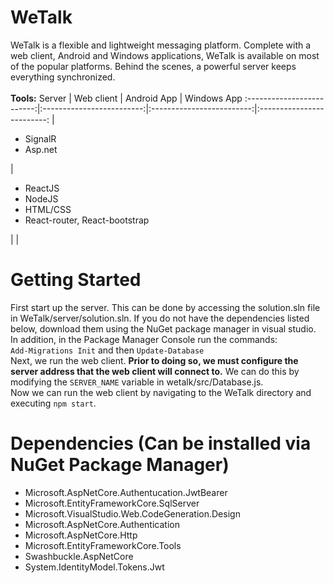 # WeTalk
WeTalk is a flexible and lightweight messaging platform. Complete with a web client, Android and Windows applications, WeTalk is available on most of the popular platforms. Behind the scenes, a powerful server keeps everything synchronized.
<br><br>
<b>Tools:</b>
Server             | Web client | Android App | Windows App
:-------------------------:|:-------------------------:|:-------------------------:|:-------------------------:
| <ul><li>SignalR</li><li>Asp.net</li></ul>| <ul><li>ReactJS</li><li>NodeJS</li><li>HTML/CSS</li><li>React-router, React-bootstrap</li></ul> |  | 

# Getting Started
First start up the server. This can be done by accessing the solution.sln file in WeTalk/server/solution.sln. If you do not have the dependencies listed below, download them using the NuGet package manager in visual studio.
In addition, in the Package Manager Console run the commands: <br>
<code>Add-Migrations Init</code> 
and then
<code>Update-Database</code>
<br>
Next, we run the web client. <b>Prior to doing so, we must configure the server address that the web client will connect to.</b> We can do this by modifying the <code>SERVER_NAME</code> variable in wetalk/src/Database.js.<br>
Now we can run the web client by navigating to the WeTalk directory and executing <code>npm start</code>.<br>

# Dependencies (Can be installed via NuGet Package Manager)

<ul>
<li>Microsoft.AspNetCore.Authentucation.JwtBearer</li>
<li>Microsoft.EntityFrameworkCore.SqlServer</li>
<li>Microsoft.VisualStudio.Web.CodeGeneration.Design</li>
<li>Microsoft.AspNetCore.Authentication</li>
<li>Microsoft.AspNetCore.Http</li>
<li>Microsoft.EntityFrameworkCore.Tools</li>
<li>Swashbuckle.AspNetCore</li>
<li>System.IdentityModel.Tokens.Jwt</li>
</ul>

